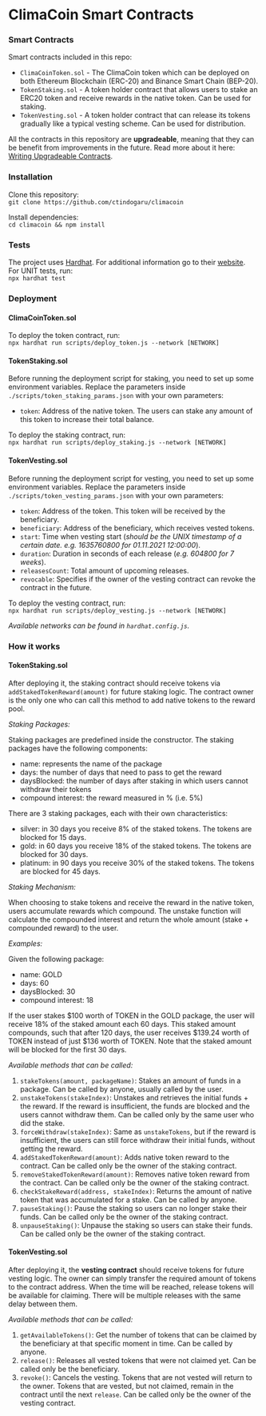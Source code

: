 # ClimaCoin Smart Contracts

### Smart Contracts

Smart contracts included in this repo:
- `ClimaCoinToken.sol` - The ClimaCoin token which can be deployed on both Ethereum Blockchain (ERC-20) and Binance Smart Chain (BEP-20). 
- `TokenStaking.sol` - A token holder contract that allows users to stake an ERC20 token and receive rewards in the native token. Can be used for staking.
- `TokenVesting.sol` - A token holder contract that can release its tokens gradually like a typical vesting scheme. Can be used for distribution.
  
All the contracts in this repository are **upgradeable**, meaning that they can be benefit from improvements in the future. Read more about it here: [Writing Upgradeable Contracts](https://docs.openzeppelin.com/upgrades-plugins/1.x/writing-upgradeable).

### Installation

Clone this repository:  
`git clone https://github.com/ctindogaru/climacoin`

Install dependencies:  
`cd climacoin && npm install`

### Tests

The project uses [Hardhat](https://hardhat.org/). For additional information go to their [website](https://hardhat.org/getting-started/).     
For UNIT tests, run:  
`npx hardhat test`

### Deployment

#### ClimaCoinToken.sol

To deploy the token contract, run:  
`npx hardhat run scripts/deploy_token.js --network [NETWORK]`  

#### TokenStaking.sol

Before running the deployment script for staking, you need to set up some environment variables. Replace the parameters inside `./scripts/token_staking_params.json` with your own parameters:  
- `token`: Address of the native token. The users can stake any amount of this token to increase their total balance.

To deploy the staking contract, run:  
`npx hardhat run scripts/deploy_staking.js --network [NETWORK]`  

#### TokenVesting.sol

Before running the deployment script for vesting, you need to set up some environment variables. Replace the parameters inside `./scripts/token_vesting_params.json` with your own parameters:  
- `token`: Address of the token. This token will be received by the beneficiary.
- `beneficiary`: Address of the beneficiary, which receives vested tokens.
- `start`: Time when vesting start (_should be the UNIX timestamp of a certain date. e.g. 1635760800 for 01.11.2021 12:00:00_).
- `duration`: Duration in seconds of each release (_e.g. 604800 for 7 weeks_).
- `releasesCount`: Total amount of upcoming releases.
- `revocable`: Specifies if the owner of the vesting contract can revoke the contract in the future.

To deploy the vesting contract, run:  
`npx hardhat run scripts/deploy_vesting.js --network [NETWORK]`  

*Available networks can be found in `hardhat.config.js`.*

### How it works

#### TokenStaking.sol

After deploying it, the staking contract should receive tokens via `addStakedTokenReward(amount)` for future staking logic. The contract owner is the only one who can call this method to add native tokens to the reward pool.

*Staking Packages:*  

Staking packages are predefined inside the constructor. The staking packages have the following components:

- name: represents the name of the package
- days: the number of days that need to pass to get the reward
- daysBlocked: the number of days after staking in which users cannot withdraw their tokens
- compound interest: the reward measured in % (i.e. 5%)

There are 3 staking packages, each with their own characteristics:
- silver: in 30 days you receive 8% of the staked tokens. The tokens are blocked for 15 days.
- gold: in 60 days you receive 18% of the staked tokens. The tokens are blocked for 30 days.
- platinum: in 90 days you receive 30% of the staked tokens. The tokens are blocked for 45 days.

*Staking Mechanism:*  

When choosing to stake tokens and receive the reward in the native token, users accumulate rewards which compound. The unstake function will calculate the compounded interest and return the whole amount (stake + compounded reward) to the user.

*Examples:*  

Given the following package:
- name: GOLD
- days: 60
- daysBlocked: 30
- compound interest: 18

If the user stakes $100 worth of TOKEN in the GOLD package, the user will receive 18% of the staked amount each 60 days. This staked amount compounds, such that after 120 days, the user receives $139.24 worth of TOKEN instead of just $136 worth of TOKEN. Note that the staked amount will be blocked for the first 30 days.

*Available methods that can be called:*

1) `stakeTokens(amount, packageName)`: Stakes an amount of funds in a package. Can be called by anyone, usually called by the user.
2) `unstakeTokens(stakeIndex)`: Unstakes and retrieves the initial funds + the reward. If the reward is insufficient, the funds are blocked and the users cannot withdraw them. Can be called only by the same user who did the stake.
3) `forceWithdraw(stakeIndex)`: Same as `unstakeTokens`, but if the reward is insufficient, the users can still force withdraw their initial funds, without getting the reward.
4) `addStakedTokenReward(amount)`: Adds native token reward to the contract. Can be called only be the owner of the staking contract.
5) `removeStakedTokenReward(amount)`: Removes native token reward from the contract. Can be called only be the owner of the staking contract.
6) `checkStakeReward(address, stakeIndex)`: Returns the amount of native token that was accumulated for a stake. Can be called by anyone.
7) `pauseStaking()`: Pause the staking so users can no longer stake their funds. Can be called only be the owner of the staking contract.
8) `unpauseStaking()`: Unpause the staking so users can stake their funds. Can be called only be the owner of the staking contract.

#### TokenVesting.sol

After deploying it, the **vesting contract** should receive tokens for future vesting logic. The owner can simply transfer the required amount of tokens to the contract address. When the time will be reached, release tokens will be available for claiming. There will be multiple releases with the same delay between them.  

*Available methods that can be called:*

1) `getAvailableTokens()`: Get the number of tokens that can be claimed by the beneficiary at that specific moment in time. Can be called by anyone.
2) `release()`: Releases all vested tokens that were not claimed yet. Can be called only be the beneficiary.
3) `revoke()`: Cancels the vesting. Tokens that are not vested will return to the owner. Tokens that are vested, but not claimed, remain in the contract until the next `release`. Can be called only be the owner of the vesting contract.
